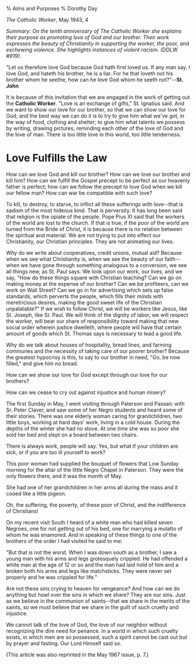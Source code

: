 % Aims and Purposes
% Dorothy Day

*The Catholic Worker*, May 1943, 4

*Summary: On the tenth anniversary of The Catholic Worker she explains
their purpose as promoting love of God and our brother. Their work
expresses the beauty of Christianity in supporting the worker, the poor,
and eschewing violence. She highlights instances of violent racism.
(DDLW \#919).*

"Let us therefore love God because God hath first loved us. If any man
say, I love God, and hateth his brother, he is a liar. For he that
loveth not his brother whom he seethe, how can he love God whom he seeth
not?"--**St. John**

It is because of this invitation that we are engaged in the work of
getting out the **Catholic Worker**. "Love is an exchange of gifts," St.
Ignatius said. And we want to show our love for our brother, so that we
can show our love for God; and the best way we can do it is to try to
give him what we've got, in the way of food, clothing and shelter; to
give him what talents we possess by writing, drawing pictures, reminding
each other of the love of God and the love of man. There is too little
love in this world, too little tenderness.

Love Fulfills the Law
===

How can we love God and kill our brother? How can we love our brother
and kill him? How can we fulfill the Gospel precept to be perfect as our
heavenly father is perfect; how can we follow the precept to love God
when we kill our fellow man? How can war be compatible with such love?

To kill, to destroy, to starve, to inflict all these sufferings with
love--that is sadism of the most hideous kind. That is perversity. It
has long been said that religion is the opiate of the people. Pope Pius
XI said that the workers of the world are lost to the church. If that is
true, if the poor of the world are turned from the Bride of Christ, it
is because there is no relation between the spiritual and material. We
are not trying to put into effect our Christianity, our Christian
principles. They are not animating our lives.

Why do we write about cooperatives, credit unions, mutual aid? Because
when we see what Christianity is, when we see the beauty of our
faith--when we have gone through something analogous to a conversion, we
see all things new, as St. Paul says. We look upon our work, our lives,
and we say, "How do these things square with Christian teaching? Can we
go on making money at the expense of our brother? Can we be profiteers,
can we work on Wall Street? Can we go in for advertising which sets up
false standards, which perverts the people, which fills their minds with
meretricious desires, making the good sweet life of the Christian
unpalatable?" If we wish to follow Christ, we will be workers like
Jesus, like St. Joseph, like St. Paul. We will think of the dignity of
labor, we will respect the worker, will bear our share of responsibility
toward making that new social order wherein justice dwelleth, where
people will have that certain amount of goods which St. Thomas says is
necessary to lead a good life.

Why do we talk about houses of hospitality, bread lines, and farming
communes and the necessity of taking care of our poorer brother? Because
the greatest hypocrisy is this, to say to our brother in need, "Go, be
now filled," and give him no bread.

How can we show our love for God except through our love for our
brothers?

How can we cease to cry out against injustice and human misery?

The first Sunday in May, I went visiting through Paterson and Passaic
with Sr. Peter Claver, and saw some of her Negro students and heard some
of their stories. There was one elderly woman caring for grandchildren,
two little boys, working at hard days' work, living in a cold house.
During the depths of the winter she had no stove. At one time she was so
poor she sold her bed and slept on a board between two chairs.

There is always work, people will say. Yes, but what if your children
are sick, or if you are too ill yourself to work?

This poor woman had supplied the bouquet of flowers that Low Sunday
morning for the altar of the little Negro Chapel in Paterson. They were
the only flowers there, and it was the month of May.

She had one of her grandchildren in her arms all during the mass and it
cooed like a little pigeon.

Oh, the suffering, the poverty, of these poor of Christ, and the
indifference of Christians!

On my recent visit South I heard of a white man who had killed seven
Negroes, one for not getting out of his bed, one for marrying a mulatto
of whom he was enamored. And in speaking of these things to one of the
brothers of the order I had visited he said to me:

"But that is not the worst. When I was down south as a brother, I saw a
young man with his arms and legs grotesquely crippled. He had offended a
white man at the age of 12 or so and the man had laid hold of him and a
broken both his arms and legs like matchsticks. They were never set
properly and he was crippled for life."

Are not these sins crying to heaven for vengeance? And how can we do
anything but howl over the sins in which we share? They are our sins.
Just as we believe in the communion of saints--that we share in the
merits of the saints, so we must believe that we share in the guilt of
such cruelty and injustice.

We cannot talk of the love of God, the love of our neighbor without
recognizing the dire need for penance. In a world in which such cruelty
exists, in which men are so possessed, such a spirit cannot be cast out
but by prayer and fasting. Our Lord Himself said so.

(This article was also reprinted in the May 1967 issue, p. 7.)
